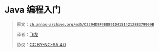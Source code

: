 # Java 编程入门

> 原文：[`zh.annas-archive.org/md5/C2294D9F4E8891D4151421288379909B`](https://zh.annas-archive.org/md5/C2294D9F4E8891D4151421288379909B)
> 
> 译者：[飞龙](https://github.com/wizardforcel)
> 
> 协议：[CC BY-NC-SA 4.0](http://creativecommons.org/licenses/by-nc-sa/4.0/)
